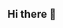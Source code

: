 ## Hi there 👋

<!--
**halilibobilo/halilibobilo** is a ✨ _special_ ✨ repository because its `README.md` (this file) appears on your GitHub profile.

Here are some ideas to get you started:

- 🔭 I’m currently working on Canbus systems
- 🌱 I’m currently learning embedded software 
- 👯 I’m looking to collaborate on comodif

-->
